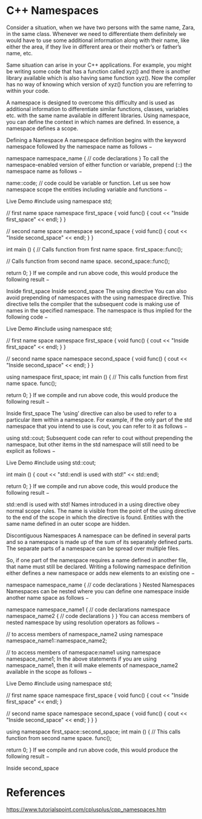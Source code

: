 # C++ Namespaces

Consider a situation, when we have two persons with the same name, Zara, in the same class. Whenever we need to differentiate them definitely we would have to use some additional information along with their name, like either the area, if they live in different area or their mother’s or father’s name, etc.

Same situation can arise in your C++ applications. For example, you might be writing some code that has a function called xyz() and there is another library available which is also having same function xyz(). Now the compiler has no way of knowing which version of xyz() function you are referring to within your code.

A namespace is designed to overcome this difficulty and is used as additional information to differentiate similar functions, classes, variables etc. with the same name available in different libraries. Using namespace, you can define the context in which names are defined. In essence, a namespace defines a scope.

Defining a Namespace
A namespace definition begins with the keyword namespace followed by the namespace name as follows −

namespace namespace_name {
   // code declarations
}
To call the namespace-enabled version of either function or variable, prepend (::) the namespace name as follows −

name::code;  // code could be variable or function.
Let us see how namespace scope the entities including variable and functions −

Live Demo
#include <iostream>
using namespace std;

// first name space
namespace first_space {
   void func() {
      cout << "Inside first_space" << endl;
   }
}

// second name space
namespace second_space {
   void func() {
      cout << "Inside second_space" << endl;
   }
}

int main () {
   // Calls function from first name space.
   first_space::func();

   // Calls function from second name space.
   second_space::func();

   return 0;
}
If we compile and run above code, this would produce the following result −

Inside first_space
Inside second_space
The using directive
You can also avoid prepending of namespaces with the using namespace directive. This directive tells the compiler that the subsequent code is making use of names in the specified namespace. The namespace is thus implied for the following code −

Live Demo
#include <iostream>
using namespace std;

// first name space
namespace first_space {
   void func() {
      cout << "Inside first_space" << endl;
   }
}

// second name space
namespace second_space {
   void func() {
      cout << "Inside second_space" << endl;
   }
}

using namespace first_space;
int main () {
   // This calls function from first name space.
   func();

   return 0;
}
If we compile and run above code, this would produce the following result −

Inside first_space
The ‘using’ directive can also be used to refer to a particular item within a namespace. For example, if the only part of the std namespace that you intend to use is cout, you can refer to it as follows −

using std::cout;
Subsequent code can refer to cout without prepending the namespace, but other items in the std namespace will still need to be explicit as follows −

Live Demo
#include <iostream>
using std::cout;

int main () {
   cout << "std::endl is used with std!" << std::endl;

   return 0;
}
If we compile and run above code, this would produce the following result −

std::endl is used with std!
Names introduced in a using directive obey normal scope rules. The name is visible from the point of the using directive to the end of the scope in which the directive is found. Entities with the same name defined in an outer scope are hidden.

Discontiguous Namespaces
A namespace can be defined in several parts and so a namespace is made up of the sum of its separately defined parts. The separate parts of a namespace can be spread over multiple files.

So, if one part of the namespace requires a name defined in another file, that name must still be declared. Writing a following namespace definition either defines a new namespace or adds new elements to an existing one −

namespace namespace_name {
   // code declarations
}
Nested Namespaces
Namespaces can be nested where you can define one namespace inside another name space as follows −

namespace namespace_name1 {
   // code declarations
   namespace namespace_name2 {
      // code declarations
   }
}
You can access members of nested namespace by using resolution operators as follows −

// to access members of namespace_name2
using namespace namespace_name1::namespace_name2;

// to access members of namespace:name1
using namespace namespace_name1;
In the above statements if you are using namespace_name1, then it will make elements of namespace_name2 available in the scope as follows −

Live Demo
#include <iostream>
using namespace std;

// first name space
namespace first_space {
   void func() {
      cout << "Inside first_space" << endl;
   }

   // second name space
   namespace second_space {
      void func() {
         cout << "Inside second_space" << endl;
      }
   }
}

using namespace first_space::second_space;
int main () {
   // This calls function from second name space.
   func();

   return 0;
}
If we compile and run above code, this would produce the following result −

Inside second_space

# References
https://www.tutorialspoint.com/cplusplus/cpp_namespaces.htm
